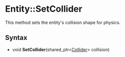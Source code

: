 # Entity::SetCollider #
This method sets the entity's collision shape for physics.

## Syntax ##
- void **SetCollider**(shared_ptr<[Collider](Collision.md)\> collision)